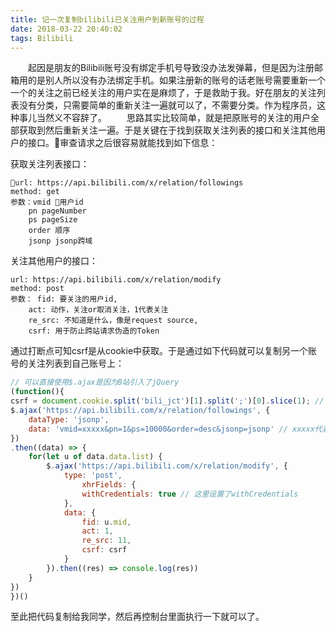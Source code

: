 ```yaml
---
title: 记一次复制bilibili已关注用户到新账号的过程
date: 2018-03-22 20:40:02
tags: Bilibili
---
```

　　起因是朋友的Bilibili账号没有绑定手机号导致没办法发弹幕，但是因为注册邮箱用的是别人所以没有办法绑定手机。如果注册新的账号的话老账号需要重新一个一个的关注之前已经关注的用户实在是麻烦了，于是救助于我。好在朋友的关注列表没有分类，只需要简单的重新关注一遍就可以了，不需要分类。作为程序员，这种事儿当然义不容辞了。
　　思路其实比较简单，就是把原账号的关注的用户全部获取到然后重新关注一遍。于是关键在于找到获取关注列表的接口和关注其他用户的接口。审查请求之后很容易就能找到如下信息：

获取关注列表接口：
```
url: https://api.bilibili.com/x/relation/followings
method: get
参数：vmid 用户id
    pn pageNumber
    ps pageSize
    order 顺序
    jsonp jsonp跨域
```

关注其他用户的接口：
```
url: https://api.bilibili.com/x/relation/modify
method: post
参数： fid: 要关注的用户id,
    act: 动作，关注or取消关注，1代表关注
    re_src: 不知道是什么，像是request source,					
    csrf: 用于防止跨站请求伪造的Token
```

通过打断点可知csrf是从cookie中获取。于是通过如下代码就可以复制另一个账号的关注列表到自己账号上：
```javascript
// 可以直接使用$.ajax是因为B站引入了jQuery
(function(){
csrf = document.cookie.split('bili_jct')[1].split(';')[0].slice(1); // 获取token
$.ajax('https://api.bilibili.com/x/relation/followings', {
    dataType: 'jsonp',
    data: 'vmid=xxxxx&pn=1&ps=10000&order=desc&jsonp=jsonp' // xxxxx代表要复制账号的id,通过进入这个人的主页，查看url上的数字获知。例如 https://space.bilibili.com/2572936/#/ 中2572936就是用户的id
})
.then((data) => {
    for(let u of data.data.list) {
        $.ajax('https://api.bilibili.com/x/relation/modify', {
            type: 'post',
                xhrFields: {
                withCredentials: true // 这里设置了withCredentials
            },
            data: {
                fid: u.mid,
                act: 1,
                re_src: 11,					
                csrf: csrf
            }
        }).then((res) => console.log(res))   
    }
})
})()
```
至此把代码复制给我同学，然后再控制台里面执行一下就可以了。
